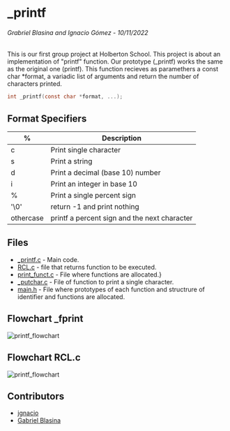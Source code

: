 # _printf
###### Grabriel Blasina and Ignacio Gómez - 10/11/2022
This is our first group project at  Holberton School. This project is about an implementation of "printf" function. Our prototype (_printf) works the same as the original one (printf). This function recieves as paramethers a const char *format, a variadic list of arguments and return the number of characters printed.
```C
int _printf(const char *format, ...);
```
## Format Specifiers
| %  | Description  |
| ------------ | ------------ |
|  c |  Print single character |
|  s |  Print a string |
|  d |  Print a decimal (base 10) number |
|  i |  Print an integer in base 10 |
|  % |  Print a single percent sign |
|  '\0' | return -1 and print nothing|
|  othercase | printf a percent sign and the next character  |

## Files
- [_printf.c](https://github.com/jgnacio/holbertonschool-printf/_printf.c "_printf.c") - Main code.
- [RCL.c](https://github.com/jgnacio/holbertonschool-printf/blob/main/RCL.c "RCL.c") - file that returns function to be executed.
- [print_funct.c](https://github.com/jgnacio/holbertonschool-printf/blob/main/print_funct.c "print_funct.c") - File where functions are allocated.}
- [_putchar.c](https://github.com/jgnacio/holbertonschool-printf/blob/main/_putchar.c "_putchar.c") - File of function to print a single character.
- [main.h](https://github.com/jgnacio/holbertonschool-printf/blob/main/main.h "main.h") - File where prototypes of each function and structrure of identifier and functions are allocated.

## Flowchart _fprint
![printf_flowchart](https://user-images.githubusercontent.com/96546108/201151545-5dee2b2a-4228-4963-a6c2-d59d5e54a930.png)

## Flowchart RCL.c
![printf_flowchart](https://user-images.githubusercontent.com/96546108/201160533-92f15cca-f550-4df9-9d92-a8a7840007b3.png)

## Contributors
- [jgnacio](https://github.com/jgnacio "jgnacio")
- [Gabriel Blasina](https://github.com/gabrielblasina "Gabriel Blasina")
